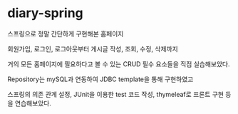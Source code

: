 # diary-spring

스프링으로 정말 간단하게 구현해본 홈페이지

회원가입, 로그인, 로그아웃부터
게시글 작성, 조회, 수정, 삭제까지

거의 모든 홈페이지에 필요하다고 볼 수 있는
CRUD 필수 요소들을 직접 실습해보았다.

Repository는 mySQL과 연동하여 JDBC template을 통해 구현하였고

스프링의 의존 관계 설정, JUnit을 이용한 test 코드 작성, thymeleaf로 프론트 구현 등을 연습해보았다.
